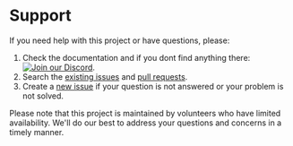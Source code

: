 # Support

If you need help with this project or have questions, please:

1. Check the documentation and if you dont find anything there: [![Join our Discord](https://img.shields.io/discord/1097720481970397356?label=JoinOurDiscord&logo=discord&logoColor=white&color=5865f2)](https://discord.gg/R4tqghAgSE).
2. Search the [existing issues](https://github.com/experian-sales-advisor/ESA/issues) and [pull requests](https://github.com/experian-sales-advisor/ESA/pulls).
3. Create a [new issue](https://github.com/experian-sales-advisor/ESA/issues/new) if your question is not answered or your problem is not solved.

Please note that this project is maintained by volunteers who have limited availability. We'll do our best to address your questions and concerns in a timely manner.
